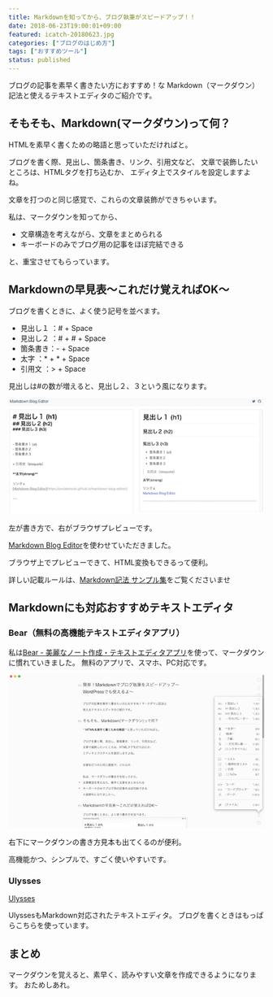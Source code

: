 ```yaml
---
title: Markdownを知ってから、ブログ執筆がスピードアップ！！
date: 2018-06-23T19:00:01+09:00
featured: icatch-20180623.jpg
categories: ["ブログのはじめ方"]
tags: ["おすすめツール"]
status: published
---
```


ブログの記事を素早く書きたい方におすすめ！な
Markdown（マークダウン）記法と使えるテキストエディタのご紹介です。

## そもそも、Markdown(マークダウン)って何？

HTMLを素早く書くための略語と思っていただければと。

ブログを書く際、見出し、箇条書き、リンク、引用文など、
文章で装飾したいところは、HTMLタグを打ち込むか、
エディタ上でスタイルを設定しますよね。

文章を打つのと同じ感覚で、これらの文章装飾ができちゃいます。

私は、マークダウンを知ってから、

* 文章構造を考えながら、文章をまとめられる
* キーボードのみでブログ用の記事をほぼ完結できる

と、重宝させてもらっています。

## Markdownの早見表〜これだけ覚えればOK〜

ブログを書くときに、よく使う記号を並べます。

* 見出し１ ：# + Space
* 見出し２ ：# + # + Space
* 箇条書き：- + Space
* 太字 ：* + * + Space
* 引用文 ：> + Space

見出しは#の数が増えると、見出し２、３という風になります。

![Markdown記法](ss_markdown.jpg)

左が書き方で、右がブラウザプレビューです。

[Markdown Blog Editor](https://yosiakatsuki.github.io/markdown-blog-editor/)を使わせていただきました。

ブラウザ上でプレビューできて、HTML変換もできるって便利。

詳しい記載ルールは、[Markdown記法 サンプル集](https://qiita.com/tbpgr/items/989c6badefff69377da7)をご覧くださいませ

## Markdownにも対応おすすめテキストエディタ

### Bear（無料の高機能テキストエディタアプリ）

私は[Bear - 美麗なノート作成・テキストエディタアプリ](https://itunes.apple.com/jp/app/bear-%E7%BE%8E%E9%BA%97%E3%81%AA%E3%83%8E%E3%83%BC%E3%83%88%E4%BD%9C%E6%88%90-%E3%83%86%E3%82%AD%E3%82%B9%E3%83%88%E3%82%A8%E3%83%87%E3%82%A3%E3%82%BF%E3%82%A2%E3%83%97%E3%83%AA/id1016366447?mt=8)を使って、マークダウンに慣れていきました。
無料のアプリで、スマホ、PC対応です。

![Bear見本](ss_markdown-02.jpg)

右下にマークダウンの書き方見本も出てくるのが便利。

 高機能かつ、シンプルで、すごく使いやすいです。

### Ulysses

[Ulysses](https://apps.apple.com/jp/app/ulysses/id1225571038)

UlyssesもMarkdown対応されたテキストエディタ。
ブログを書くときはもっぱらこちらを使っています。

## まとめ
マークダウンを覚えると、素早く、読みやすい文章を作成できるようになります。
おためしあれ。



